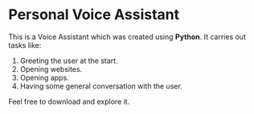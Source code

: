 # Personal Voice Assistant

This is a Voice Assistant which was created using **Python**. It carries out tasks like:
1. Greeting the user at the start.
2. Opening websites.
3. Opening apps.
4. Having some general conversation with the user.

Feel free to download and explore it.
